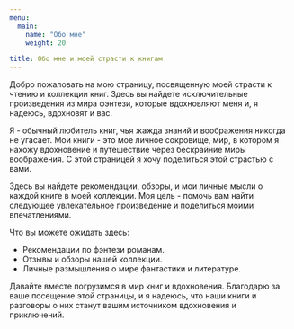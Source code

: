 ```yaml
---
menu:
  main:
    name: "Обо мне"
    weight: 20

title: Обо мне и моей страсти к книгам
---
```

Добро пожаловать на мою страницу, посвященную моей страсти к чтению и коллекции книг. Здесь вы найдете исключительные произведения из мира фэнтези, которые вдохновляют меня и, я надеюсь, вдохновят и вас.

Я - обычный любитель книг, чья жажда знаний и воображения никогда не угасает. Мои книги - это мое личное сокровище, мир, в котором я нахожу вдохновение и путешествие через бескрайние миры воображения. С этой страницей я хочу поделиться этой страстью с вами.

Здесь вы найдете рекомендации, обзоры, и мои личные мысли о каждой книге в моей коллекции. Моя цель - помочь вам найти следующее увлекательное произведение и поделиться моими впечатлениями.

Что вы можете ожидать здесь:

 * Рекомендации по фэнтези романам.
 * Отзывы и обзоры нашей коллекции.
 * Личные размышления о мире фантастики и литературе.

Давайте вместе погрузимся в мир книг и вдохновения. Благодарю за ваше посещение этой страницы, и я надеюсь, что наши книги и разговоры о них станут вашим источником вдохновения и приключений.

